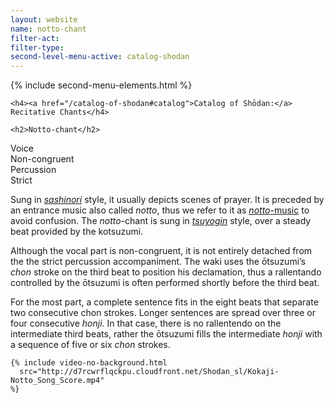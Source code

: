 ```yaml
---
layout: website
name: notto-chant
filter-act:
filter-type:
second-level-menu-active: catalog-shodan
---
```


{% include second-menu-elements.html %}

<main class="page-content">
  <div class="text-container">

    <h4><a href="/catalog-of-shodan#catalog">Catalog of Shōdan:</a> Recitative Chants</h4>

    <h2>Notto-chant</h2>

  <div class="introductory-table">
    <div class="introductory-table__element">
      <div class="introductory-table__term">Voice</div>
      <div class="introductory-table__definition">Non-congruent</div>
    </div>
    <div class="introductory-table__element">
      <div class="introductory-table__term">Percussion</div>
      <div class="introductory-table__definition">Strict</div>
    </div>
  </div>

  <p>Sung in <a href="/music/voices#Sashinori" target="_blank"><em>sashinori</em></a> style, it usually depicts scenes of prayer. It is preceded by an entrance music also called <em>notto</em>, thus we refer to it as <a href="/catalog-of-shodan/notto-music" target="_blank"><em>notto</em>-music</a> to avoid confusion. The <em>notto</em>-chant is sung in <a href="/music/voices#Tsuyogin" target="_blank"><em>tsuyogin</em></a> style, over a steady beat provided by the kotsuzumi.</p>

  <p>Although the vocal part is non-congruent, it is not entirely detached from the the strict percussion accompaniment. The waki uses the ōtsuzumi’s <em>chon</em> stroke on the third beat to position his declamation, thus a rallentando controlled by the ōtsuzumi is often performed shortly before the third beat.</p>

  <p>For the most part, a complete sentence fits in the eight beats that separate two consecutive chon strokes. Longer sentences are spread over three or four consecutive <em>honji</em>. In that case, there is no rallentendo on the intermediate third beats, rather the ōtsuzumi fills the intermediate <em>honji</em>  with a sequence of five or six <em>chon</em> strokes.</p>

    {% include video-no-background.html
      src="http://d7rcwrflqckpu.cloudfront.net/Shodan_sl/Kokaji-Notto_Song_Score.mp4"
    %}

</div>
</main>
